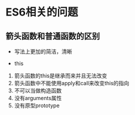 # ES6相关的问题

## 箭头函数和普通函数的区别

* 写法上更加的简洁，清晰

* this

1. 箭头函数的this是继承而来并且无法改变
2. 箭头函数中不能使用apply和call来改变this的指向
3. 不可以当做构造函数
4. 没有arguments属性
5. 没有原型prototype